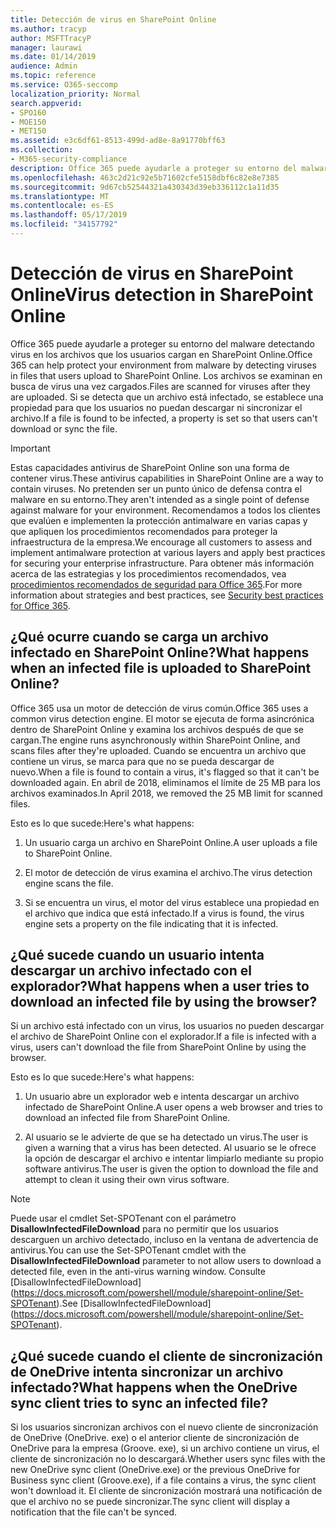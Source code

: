 ```yaml
---
title: Detección de virus en SharePoint Online
ms.author: tracyp
author: MSFTTracyP
manager: laurawi
ms.date: 01/14/2019
audience: Admin
ms.topic: reference
ms.service: O365-seccomp
localization_priority: Normal
search.appverid:
- SPO160
- MOE150
- MET150
ms.assetid: e3c6df61-8513-499d-ad8e-8a91770bff63
ms.collection:
- M365-security-compliance
description: Office 365 puede ayudarle a proteger su entorno del malware detectando virus en los archivos que los usuarios cargan en SharePoint Online. Los archivos se examinan en busca de virus una vez cargados. Si se detecta que un archivo está infectado, se establece una propiedad para que los usuarios no puedan descargar ni sincronizar el archivo.
ms.openlocfilehash: 463c2d21c92e5b71602cfe5158dbf6c82e8e7385
ms.sourcegitcommit: 9d67cb52544321a430343d39eb336112c1a11d35
ms.translationtype: MT
ms.contentlocale: es-ES
ms.lasthandoff: 05/17/2019
ms.locfileid: "34157792"
---
```

# <a name="virus-detection-in-sharepoint-online"></a><span data-ttu-id="46ab0-105">Detección de virus en SharePoint Online</span><span class="sxs-lookup"><span data-stu-id="46ab0-105">Virus detection in SharePoint Online</span></span>

<span data-ttu-id="46ab0-106">Office 365 puede ayudarle a proteger su entorno del malware detectando virus en los archivos que los usuarios cargan en SharePoint Online.</span><span class="sxs-lookup"><span data-stu-id="46ab0-106">Office 365 can help protect your environment from malware by detecting viruses in files that users upload to SharePoint Online.</span></span> <span data-ttu-id="46ab0-107">Los archivos se examinan en busca de virus una vez cargados.</span><span class="sxs-lookup"><span data-stu-id="46ab0-107">Files are scanned for viruses after they are uploaded.</span></span> <span data-ttu-id="46ab0-108">Si se detecta que un archivo está infectado, se establece una propiedad para que los usuarios no puedan descargar ni sincronizar el archivo.</span><span class="sxs-lookup"><span data-stu-id="46ab0-108">If a file is found to be infected, a property is set so that users can't download or sync the file.</span></span>
  
> [!IMPORTANT]
> <span data-ttu-id="46ab0-109">Estas capacidades antivirus de SharePoint Online son una forma de contener virus.</span><span class="sxs-lookup"><span data-stu-id="46ab0-109">These antivirus capabilities in SharePoint Online are a way to contain viruses.</span></span> <span data-ttu-id="46ab0-110">No pretenden ser un punto único de defensa contra el malware en su entorno.</span><span class="sxs-lookup"><span data-stu-id="46ab0-110">They aren't intended as a single point of defense against malware for your environment.</span></span> <span data-ttu-id="46ab0-111">Recomendamos a todos los clientes que evalúen e implementen la protección antimalware en varias capas y que apliquen los procedimientos recomendados para proteger la infraestructura de la empresa.</span><span class="sxs-lookup"><span data-stu-id="46ab0-111">We encourage all customers to assess and implement antimalware protection at various layers and apply best practices for securing your enterprise infrastructure.</span></span> <span data-ttu-id="46ab0-112">Para obtener más información acerca de las estrategias y los procedimientos recomendados, vea [procedimientos recomendados de seguridad para Office 365](security-best-practices.md).</span><span class="sxs-lookup"><span data-stu-id="46ab0-112">For more information about strategies and best practices, see [Security best practices for Office 365](security-best-practices.md).</span></span> 
  
## <a name="what-happens-when-an-infected-file-is-uploaded-to-sharepoint-online"></a><span data-ttu-id="46ab0-113">¿Qué ocurre cuando se carga un archivo infectado en SharePoint Online?</span><span class="sxs-lookup"><span data-stu-id="46ab0-113">What happens when an infected file is uploaded to SharePoint Online?</span></span>

<span data-ttu-id="46ab0-114">Office 365 usa un motor de detección de virus común.</span><span class="sxs-lookup"><span data-stu-id="46ab0-114">Office 365 uses a common virus detection engine.</span></span> <span data-ttu-id="46ab0-115">El motor se ejecuta de forma asincrónica dentro de SharePoint Online y examina los archivos después de que se cargan.</span><span class="sxs-lookup"><span data-stu-id="46ab0-115">The engine runs asynchronously within SharePoint Online, and scans files after they're uploaded.</span></span> <span data-ttu-id="46ab0-116">Cuando se encuentra un archivo que contiene un virus, se marca para que no se pueda descargar de nuevo.</span><span class="sxs-lookup"><span data-stu-id="46ab0-116">When a file is found to contain a virus, it's flagged so that it can't be downloaded again.</span></span> <span data-ttu-id="46ab0-117">En abril de 2018, eliminamos el límite de 25 MB para los archivos examinados.</span><span class="sxs-lookup"><span data-stu-id="46ab0-117">In April 2018, we removed the 25 MB limit for scanned files.</span></span>
  
<span data-ttu-id="46ab0-118">Esto es lo que sucede:</span><span class="sxs-lookup"><span data-stu-id="46ab0-118">Here's what happens:</span></span>
  
1. <span data-ttu-id="46ab0-119">Un usuario carga un archivo en SharePoint Online.</span><span class="sxs-lookup"><span data-stu-id="46ab0-119">A user uploads a file to SharePoint Online.</span></span>
    
2. <span data-ttu-id="46ab0-120">El motor de detección de virus examina el archivo.</span><span class="sxs-lookup"><span data-stu-id="46ab0-120">The virus detection engine scans the file.</span></span>
    
3. <span data-ttu-id="46ab0-121">Si se encuentra un virus, el motor del virus establece una propiedad en el archivo que indica que está infectado.</span><span class="sxs-lookup"><span data-stu-id="46ab0-121">If a virus is found, the virus engine sets a property on the file indicating that it is infected.</span></span>
    
## <a name="what-happens-when-a-user-tries-to-download-an-infected-file-by-using-the-browser"></a><span data-ttu-id="46ab0-122">¿Qué sucede cuando un usuario intenta descargar un archivo infectado con el explorador?</span><span class="sxs-lookup"><span data-stu-id="46ab0-122">What happens when a user tries to download an infected file by using the browser?</span></span>

<span data-ttu-id="46ab0-123">Si un archivo está infectado con un virus, los usuarios no pueden descargar el archivo de SharePoint Online con el explorador.</span><span class="sxs-lookup"><span data-stu-id="46ab0-123">If a file is infected with a virus, users can't download the file from SharePoint Online by using the browser.</span></span>
  
<span data-ttu-id="46ab0-124">Esto es lo que sucede:</span><span class="sxs-lookup"><span data-stu-id="46ab0-124">Here's what happens:</span></span>
  
1. <span data-ttu-id="46ab0-125">Un usuario abre un explorador web e intenta descargar un archivo infectado de SharePoint Online.</span><span class="sxs-lookup"><span data-stu-id="46ab0-125">A user opens a web browser and tries to download an infected file from SharePoint Online.</span></span>
    
2. <span data-ttu-id="46ab0-126">Al usuario se le advierte de que se ha detectado un virus.</span><span class="sxs-lookup"><span data-stu-id="46ab0-126">The user is given a warning that a virus has been detected.</span></span> <span data-ttu-id="46ab0-127">Al usuario se le ofrece la opción de descargar el archivo e intentar limpiarlo mediante su propio software antivirus.</span><span class="sxs-lookup"><span data-stu-id="46ab0-127">The user is given the option to download the file and attempt to clean it using their own virus software.</span></span>

> [!NOTE]
> <span data-ttu-id="46ab0-128">Puede usar el cmdlet Set-SPOTenant con el parámetro **DisallowInfectedFileDownload** para no permitir que los usuarios descarguen un archivo detectado, incluso en la ventana de advertencia de antivirus.</span><span class="sxs-lookup"><span data-stu-id="46ab0-128">You can use the Set-SPOTenant cmdlet with the **DisallowInfectedFileDownload** parameter to not allow users to download a detected file, even in the anti-virus warning window.</span></span> <span data-ttu-id="46ab0-129">Consulte [DisallowInfectedFileDownload] (https://docs.microsoft.com/powershell/module/sharepoint-online/Set-SPOTenant).</span><span class="sxs-lookup"><span data-stu-id="46ab0-129">See [DisallowInfectedFileDownload] (https://docs.microsoft.com/powershell/module/sharepoint-online/Set-SPOTenant).</span></span>
    
## <a name="what-happens-when-the-onedrive-sync-client-tries-to-sync-an-infected-file"></a><span data-ttu-id="46ab0-130">¿Qué sucede cuando el cliente de sincronización de OneDrive intenta sincronizar un archivo infectado?</span><span class="sxs-lookup"><span data-stu-id="46ab0-130">What happens when the OneDrive sync client tries to sync an infected file?</span></span>

<span data-ttu-id="46ab0-131">Si los usuarios sincronizan archivos con el nuevo cliente de sincronización de OneDrive (OneDrive. exe) o el anterior cliente de sincronización de OneDrive para la empresa (Groove. exe), si un archivo contiene un virus, el cliente de sincronización no lo descargará.</span><span class="sxs-lookup"><span data-stu-id="46ab0-131">Whether users sync files with the new OneDrive sync client (OneDrive.exe) or the previous OneDrive for Business sync client (Groove.exe), if a file contains a virus, the sync client won't download it.</span></span> <span data-ttu-id="46ab0-132">El cliente de sincronización mostrará una notificación de que el archivo no se puede sincronizar.</span><span class="sxs-lookup"><span data-stu-id="46ab0-132">The sync client will display a notification that the file can't be synced.</span></span>
  

